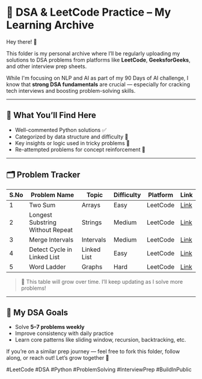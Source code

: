 # 🔢 DSA & LeetCode Practice – My Learning Archive

Hey there! 👋

This folder is my personal archive where I’ll be regularly uploading my solutions to DSA problems from platforms like **LeetCode**, **GeeksforGeeks**, and other interview prep sheets.

While I'm focusing on NLP and AI as part of my 90 Days of AI challenge, I know that **strong DSA fundamentals** are crucial — especially for cracking tech interviews and boosting problem-solving skills.

---

## 📂 What You’ll Find Here

- Well-commented Python solutions ✅ 
- Categorized by data structure and difficulty 📌
- Key insights or logic used in tricky problems 🧠 
- Re-attempted problems for concept reinforcement 🔄 

---

## 🗂️ Problem Tracker

| S.No | Problem Name                       | Topic          | Difficulty | Platform    | Link                                      |
|------|------------------------------------|----------------|------------|-------------|-------------------------------------------|
| 1    | Two Sum                            | Arrays         | Easy       | LeetCode    | [Link](https://leetcode.com/problems/two-sum) |
| 2    | Longest Substring Without Repeat  | Strings        | Medium     | LeetCode    | [Link](https://leetcode.com/problems/longest-substring-without-repeating-characters) |
| 3    | Merge Intervals                    | Intervals      | Medium     | LeetCode    | [Link](https://leetcode.com/problems/merge-intervals) |
| 4    | Detect Cycle in Linked List        | Linked List    | Easy       | LeetCode    | [Link](https://leetcode.com/problems/linked-list-cycle) |
| 5    | Word Ladder                        | Graphs         | Hard       | LeetCode    | [Link](https://leetcode.com/problems/word-ladder) |

> 🔁 This table will grow over time. I’ll keep updating as I solve more problems!

---

## 🎯 My DSA Goals

- Solve **5–7 problems weekly**
- Improve consistency with daily practice
- Learn core patterns like sliding window, recursion, backtracking, etc.

If you’re on a similar prep journey — feel free to fork this folder, follow along, or reach out! Let’s grow together 🚀

#LeetCode #DSA #Python #ProblemSolving #InterviewPrep #BuildInPublic
